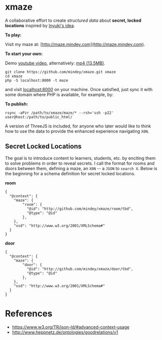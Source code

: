 # xmaze
A collaborative effort to create *structured data* about **secret, locked locations** inspired by [Inyuki's idea](http://www.halfbakery.com/idea/3D_20Study_20Maze).

**To play:**

Visit my maze at: [http://maze.mindey.com](http://maze.mindey.com).

**To start your own:**

Demo [youtube video](https://youtu.be/U2sRVHSqhGY), alternatively: [mp4 (13.5MB)](http://maze.mindey.com/room/main/video.mp4).

```
git clone https://github.com/mindey/xmaze.git xmaze
cd xmaze
php -S localhost:8000 -t maze
```
and visit [localhost:8000](http://localhost:8000) on your machine. Once satisfied, just sync it with some domain where PHP is available, for example, by:

**To publish:**
```
rsync -aPzr /path/to/xmaze/maze/* --rsh='ssh -p22' user@host:/path/to/public_html/
```

A version of ThreeJS is included, for anyone who later would like to think how to use the data to provide the enhanced experience navigating ``X0N``.

## Secret Locked Locations

The goal is to introduce content to learners, students, etc. by enciting them to solve problems in order to reveal secrets. I call the format for rooms and doors between them, defining a maze, an ``X0N`` -- a ``JSON`` to ``search X``. Below is the beginning for a schema definition for secret locked locations.

**room**
```{json}
{
  "@context": {
    "maze": {
        "room": {
          "@id": "http://github.com/mindey/xmaze/room/tbd",
          "@type": "@id"
        },
    },
    "xsd": "http://www.w3.org/2001/XMLSchema#"
  }
}

```
**door**
```{json}
{
  "@context": {
    "maze": {
        "door": {
          "@id": "http://github.com/mindey/xmaze/door/tbd",
          "@type": "@id"
        },
    },
    "xsd": "http://www.w3.org/2001/XMLSchema#"
  }
}
```


# References
- https://www.w3.org/TR/json-ld/#advanced-context-usage
- http://www.heppnetz.de/ontologies/goodrelations/v1
